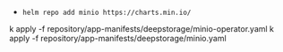 - `helm repo add minio https://charts.min.io/`

k apply -f repository/app-manifests/deepstorage/minio-operator.yaml
k apply -f repository/app-manifests/deepstorage/minio.yaml
